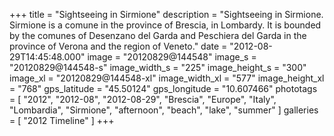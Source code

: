 +++
title = "Sightseeing in Sirmione"
description = "Sightseeing in Sirmione. Sirmione is a comune in the province of Brescia, in Lombardy. It is bounded by the comunes of Desenzano del Garda and Peschiera del Garda in the province of Verona and the region of Veneto."
date = "2012-08-29T14:45:48.000"
image = "20120829@144548"
image_s = "20120829@144548-s"
image_width_s = "225"
image_height_s = "300"
image_xl = "20120829@144548-xl"
image_width_xl = "577"
image_height_xl = "768"
gps_latitude = "45.50124"
gps_longitude = "10.607466"
phototags = [ "2012", "2012-08", "2012-08-29", "Brescia", "Europe", "Italy", "Lombardia", "Sirmione", "afternoon", "beach", "lake", "summer" ]
galleries = [ "2012 Timeline" ]
+++
